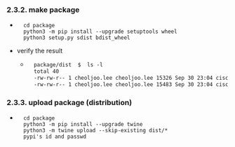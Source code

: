 ### 2.3.2. make package
- ```
    cd package
    python3 -m pip install --upgrade setuptools wheel
    python3 setup.py sdist bdist_wheel
    ```
- verify the result
    - ```txt
        package/dist  $  ls -l
        total 40
        -rw-rw-r-- 1 cheoljoo.lee cheoljoo.lee 15326 Sep 30 23:04 ciscostylecli-1.0.0.0-py3-none-any.whl
        -rw-rw-r-- 1 cheoljoo.lee cheoljoo.lee 15483 Sep 30 23:04 ciscostylecli-1.0.0.0.tar.gz
        ```
### 2.3.3. upload package (distribution)
- ```
    cd package
    python3 -m pip install --upgrade twine
    python3 -m twine upload --skip-existing dist/*
    pypi's id and passwd
    ```

